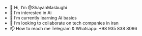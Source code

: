 - 👋 Hi, I’m @ShayanMasbughi
- 👀 I’m interested in Ai 
- 🌱 I’m currently learning Ai basics 
- 💞️ I’m looking to collaborate on tech companies in iran  
- 📫 How to reach me 
Telegram & Whatsapp: +98 935 838 8096

<!---
ShayanMasbughi/ShayanMasbughi is a ✨ special ✨ repository because its `README.md` (this file) appears on your GitHub profile.
You can click the Preview link to take a look at your changes.
--->

